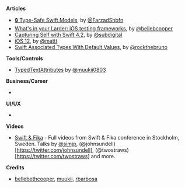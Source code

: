 **Articles**

* [🔒 Type-Safe Swift Models](https://medium.com/@farzadshbfn/type-safe-swift-models-fce55d6eccc7), by [@FarzadShbfn](https://twitter.com/FarzadShbfn)
* [What's in your Larder: iOS testing frameworks](https://larder.io/blog/larder-links-07-ios-testing/), by [@bellebcooper](http://www.twitter.com/bellebcooper)
* [Capturing Self with Swift 4.2](https://benscheirman.com/2018/09/capturing-self-with-swift-4-2/), by [@subdigital](https://twitter.com/subdigital)
* [i​OS 12](https://nshipster.com/ios-12/), by [@mattt](https://twitter.com/mattt)
* [Swift Associated Types With Default Values](https://swiftrocks.com/swift-associated-types-with-default-values.html), by [@rockthebruno](https://twitter.com/rockthebruno)

**Tools/Controls**

* [TypedTextAttributes](https://github.com/muukii/TypedTextAttributes) by [@muukii0803](https://twitter.com/muukii0803)

**Business/Career**

* 

**UI/UX**

* 

**Videos**

* [Swift & Fika](https://www.youtube.com/watch?v=EPXodAD6wXI) - Full videos from Swift & Fika conference in Stockholm, Sweden. Talks by [@simjp](https://twitter.com/simjp), (@johnsundell)[https://twitter.com/johnsundell], (@twostraws)[https://twitter.com/twostraws] and more.

**Credits**

* [bellebethcooper](https://github.com/bellebethcooper), [muukii](https://github.com/muukii), [rbarbosa](https://github.com/rbarbosa)
